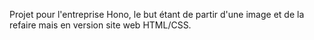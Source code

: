 Projet pour l'entreprise Hono, le but étant de partir d'une image et de la refaire mais en version site web HTML/CSS.
